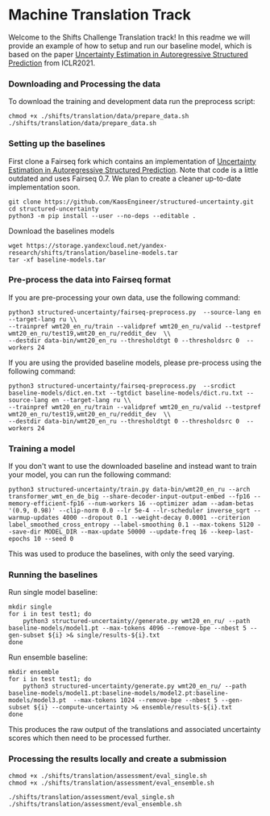 # Machine Translation Track 

Welcome to the Shifts Challenge Translation track! In this readme we will provide an example of how to setup and run our baseline model, which is based on the paper [Uncertainty Estimation in Autoregressive Structured Prediction](https://openreview.net/pdf?id=jN5y-zb5Q7m) from ICLR2021. 

### Downloading and Processing the data
To download the training and development data run the preprocess script:

```
chmod +x ./shifts/translation/data/prepare_data.sh 
./shifts/translation/data/prepare_data.sh 
```


### Setting up the baselines

First clone a Fairseq fork which contains an implementation of [Uncertainty Estimation in Autoregressive Structured Prediction](https://openreview.net/pdf?id=jN5y-zb5Q7m). Note that code is a little outdated and uses Fairseq 0.7. We plan to create a cleaner up-to-date implementation soon. 

```
git clone https://github.com/KaosEngineer/structured-uncertainty.git
cd structured-uncertainty 
python3 -m pip install --user --no-deps --editable .
```

Download the baselines models

```
wget https://storage.yandexcloud.net/yandex-research/shifts/translation/baseline-models.tar
tar -xf baseline-models.tar
```

### Pre-process the data into Fairseq format

If you are pre-processing your own data, use the following command:
```
python3 structured-uncertainty/fairseq-preprocess.py  --source-lang en --target-lang ru \\
--trainpref wmt20_en_ru/train --validpref wmt20_en_ru/valid --testpref wmt20_en_ru/test19,wmt20_en_ru/reddit_dev  \\
--destdir data-bin/wmt20_en_ru --thresholdtgt 0 --thresholdsrc 0  --workers 24
```

If you are using the provided baseline models, please pre-process using the following command:
```
python3 structured-uncertainty/fairseq-preprocess.py  --srcdict baseline-models/dict.en.txt --tgtdict baseline-models/dict.ru.txt --source-lang en --target-lang ru \\
--trainpref wmt20_en_ru/train --validpref wmt20_en_ru/valid --testpref wmt20_en_ru/test19,wmt20_en_ru/reddit_dev  \\
--destdir data-bin/wmt20_en_ru --thresholdtgt 0 --thresholdsrc 0  --workers 24
```

### Training a model

If you don't want to use the downloaded baseline and instead want to train your model, you can run the following command:

```
python3 structured-uncertainty/train.py data-bin/wmt20_en_ru --arch transformer_wmt_en_de_big --share-decoder-input-output-embed --fp16 --memory-efficient-fp16 --num-workers 16 --optimizer adam --adam-betas '(0.9, 0.98)' --clip-norm 0.0 --lr 5e-4 --lr-scheduler inverse_sqrt --warmup-updates 4000 --dropout 0.1 --weight-decay 0.0001 --criterion label_smoothed_cross_entropy --label-smoothing 0.1 --max-tokens 5120 --save-dir MODEL_DIR --max-update 50000 --update-freq 16 --keep-last-epochs 10 --seed 0
```

This was used to produce the baselines, with only the seed varying.

### Running the baselines

Run single model baseline:
```
mkdir single 
for i in test test1; do 
    python3 structured-uncertainty//generate.py wmt20_en_ru/ --path baseline-models/model1.pt --max-tokens 4096 --remove-bpe --nbest 5 --gen-subset ${i} >& single/results-${i}.txt
done
```

Run ensemble baseline:
```
mkdir ensemble
for i in test test1; do 
    python3 structured-uncertainty/generate.py wmt20_en_ru/ --path baseline-models/model1.pt:baseline-models/model2.pt:baseline-models/model3.pt  --max-tokens 1024 --remove-bpe --nbest 5 --gen-subset ${i} --compute-uncertainty >& ensemble/results-${i}.txt
done
```

This produces the raw output of the translations and associated uncertainty scores which then need to be processed further.


### Processing the results locally and create a submission

```
chmod +x ./shifts/translation/assessment/eval_single.sh
chmod +x ./shifts/translation/assessment/eval_ensemble.sh

./shifts/translation/assessment/eval_single.sh
./shifts/translation/assessment/eval_ensemble.sh
```
